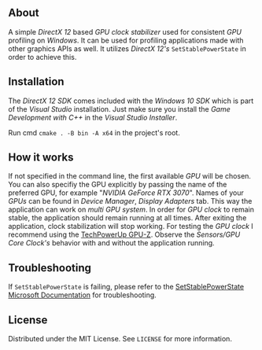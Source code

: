 ## About
A simple *DirectX 12* based *GPU clock stabilizer* used for consistent *GPU* profiling on *Windows*. It can be used for profiling applications made with other graphics APIs as well. It utilizes *DirectX 12's* `SetStablePowerState` in order to achieve this.

## Installation
The *DirectX 12 SDK* comes included with the *Windows 10 SDK* which is part of the *Visual Studio* installation. Just make sure you install the *Game Development with C++* in the *Visual Studio Installer*.

Run cmd `cmake . -B bin -A x64` in the project's root.

## How it works
If not specified in the command line, the first available *GPU* will be chosen. You can also specifiy the GPU explicitly by passing the name of the preferred GPU, for example "*NVIDIA GeForce RTX 3070*". Names of your *GPUs* can be found in *Device Manager*, *Display Adapters* tab. This way the application can work on *multi GPU system*. In order for *GPU clock* to remain stable, the application should remain running at all times. After exiting the application, clock stabilization will stop working. For testing the *GPU clock* I recommend using the [TechPowerUp GPU-Z](https://www.techpowerup.com/download/techpowerup-gpu-z/). Observe the *Sensors/GPU Core Clock's* behavior with and without the application running.

## Troubleshooting
If `SetStablePowerState` is failing, please refer to the [SetStablePowerState Microsoft Documentation](https://docs.microsoft.com/en-us/windows/win32/api/d3d12/nf-d3d12-id3d12device-setstablepowerstate) for troubleshooting.

## License
Distributed under the MIT License. See `LICENSE` for more information.
